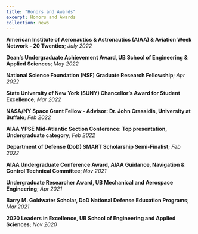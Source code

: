 ```yaml
---
title: "Honors and Awards"
excerpt: Honors and Awards
collection: news
---
```


**American Institute of Aeronautics & Astronautics (AIAA) & Aviation Week Network - 20 Twenties**; *July 2022*

**Dean’s Undergraduate Achievement Award, UB School of Engineering & Applied Sciences**; *May 2022*

**National Science Foundation (NSF) Graduate Research Fellowship**; *Apr 2022*

**State University of New York (SUNY) Chancellor’s Award for Student Excellence**; *Mar 2022*

**NASA/NY Space Grant Fellow - Advisor: Dr. John Crassidis, University at Buffalo**; *Feb 2022*

**AIAA YPSE Mid-Atlantic Section Conference: Top presentation, Undergraduate category**; *Feb 2022*

**Department of Defense (DoD) SMART Scholarship Semi-Finalist**; *Feb 2022*

**AIAA Undergraduate Conference Award, AIAA Guidance, Navigation & Control Technical Committee**; *Nov 2021*

**Undergraduate Researcher Award, UB Mechanical and Aerospace Engineering**; *Apr 2021*

**Barry M. Goldwater Scholar, DoD National Defense Education Programs**; *Mar 2021*

**2020 Leaders in Excellence, UB School of Engineering and Applied Sciences**; *Nov 2020*

